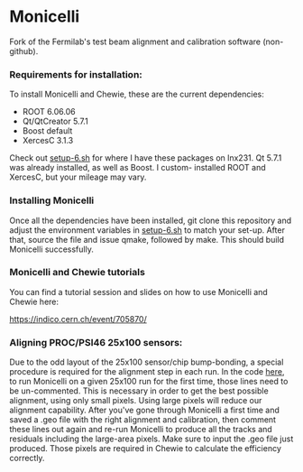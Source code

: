 # Monicelli
Fork of the Fermilab's test beam alignment and calibration software (non-github).

### Requirements for installation:

To install Monicelli and Chewie, these are the current dependencies:

- ROOT 6.06.06
- Qt/QtCreator 5.7.1
- Boost default
- XercesC 3.1.3

Check out [setup-6.sh](./setup-6.sh) for where I have these packages on lnx231. Qt 5.7.1 was already installed, as well as Boost. I custom-
installed ROOT and XercesC, but your mileage may vary.

### Installing Monicelli

Once all the dependencies have been installed, git clone this repository and adjust the environment variables in [setup-6.sh](./setup-6.sh)
to match your set-up. After that, source the file and issue qmake, followed by make. This should build Monicelli successfully.

### Monicelli and Chewie tutorials

You can find a tutorial session and slides on how to use Monicelli and Chewie here:

https://indico.cern.ch/event/705870/

### Aligning PROC/PSI46 25x100 sensors:

Due to the odd layout of the 25x100 sensor/chip bump-bonding, a special procedure is required for the alignment step in each run.
In the code [here](src/fileEater.cpp#L623), to run Monicelli on a given 25x100 run for the first time, those lines need to be un-commented.
This is necessary in order to get the best possible alignment, using only small pixels. Using large pixels will reduce our alignment
capability. After you've gone through Monicelli a first time and saved a .geo file with the right alignment and calibration, then comment
these lines out again and re-run Monicelli to produce all the tracks and residuals including the large-area pixels. Make sure to input the 
.geo file just produced. Those pixels are required in Chewie to calculate the efficiency correctly.

